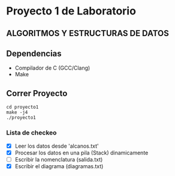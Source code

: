 # Proyecto 1 de Laboratorio
## ALGORITMOS Y ESTRUCTURAS DE DATOS

## Dependencias
- Compilador de C (GCC/Clang)
- Make

## Correr Proyecto

```
cd proyecto1
make -j4
./proyecto1
```

### Lista de checkeo
- [x] Leer los datos desde 'alcanos.txt'
- [x] Procesar los datos en una pila (Stack) dinamicamente
- [ ] Escribir la nomenclatura (salida.txt)
- [x] Escribir el diagrama (diagramas.txt)